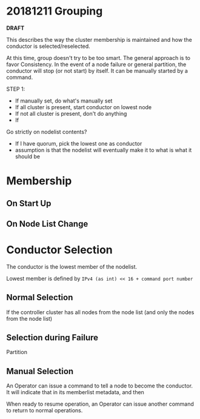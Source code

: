 # 20181211 Grouping

**DRAFT**

This describes the way the cluster membership is maintained and how the conductor is selected/reselected.

At this time, group doesn't try to be too smart.
The general approach is to favor Consistency.
In the event of a node failure or general partition, the conductor will stop (or not start) by itself.
It can be manually started by a command.

STEP 1:
- If manually set, do what's manually set
- If all cluster is present, start conductor on lowest node
- If not all cluster is present, don't do anything
- If 



Go strictly on nodelist contents?
- If I have quorum, pick the lowest one as conductor
- assumption is that the nodelist will eventually make it to what is what it should be

# Membership

## On Start Up

## On Node List Change

## 



# Conductor Selection

The conductor is the lowest member of the nodelist.

Lowest member is defined by `IPv4 (as int) << 16 + command port number`

## Normal Selection

If the controller cluster has all nodes from the node list (and only the nodes from the node list)


## Selection during Failure



Partition

## Manual Selection

An Operator can issue a command to tell a node to become the conductor.
It will indicate that in its memberlist metadata, and then 

When ready to resume operation, an Operator can issue another command to return to normal operations.